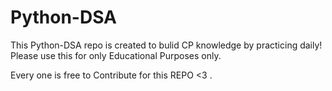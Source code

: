 # Python-DSA

This Python-DSA repo is created to bulid CP knowledge by practicing daily!
Please use this for only Educational Purposes only.

Every one is free to Contribute for this REPO <3 .
